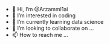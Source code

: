 - 👋 Hi, I’m @Arzamml1ai
- 👀 I’m interested in coding
- 🌱 I’m currently learning data science
- 💞️ I’m looking to collaborate on ...
- 📫 How to reach me ...

<!---
Arzamml1ai/Arzamml1ai is a ✨ special ✨ repository because its `README.md` (this file) appears on your GitHub profile.
You can click the Preview link to take a look at your changes.
--->
